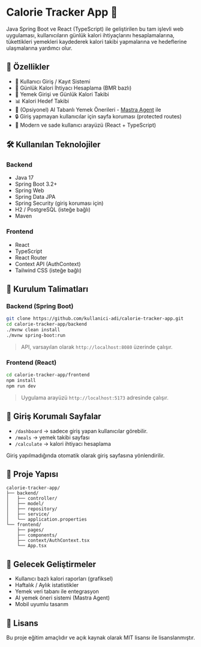 
# Calorie Tracker App 🥗

Java Spring Boot ve React (TypeScript) ile geliştirilen bu tam işlevli web uygulaması, kullanıcıların günlük kalori ihtiyaçlarını hesaplamalarına, tükettikleri yemekleri kaydederek kalori takibi yapmalarına ve hedeflerine ulaşmalarına yardımcı olur.

## 🚀 Özellikler

- 🔐 Kullanıcı Giriş / Kayıt Sistemi
- 🔢 Günlük Kalori İhtiyacı Hesaplama (BMR bazlı)
- 🥘 Yemek Girişi ve Günlük Kalori Takibi
- 📊 Kalori Hedef Takibi
- 🤖 (Opsiyonel) AI Tabanlı Yemek Önerileri - [Mastra Agent](https://mastra.ai/en/docs) ile
- 🔒 Giriş yapmayan kullanıcılar için sayfa koruması (protected routes)
- 🧼 Modern ve sade kullanıcı arayüzü (React + TypeScript)

## 🛠️ Kullanılan Teknolojiler

### Backend
- Java 17
- Spring Boot 3.2+
- Spring Web
- Spring Data JPA
- Spring Security (giriş koruması için)
- H2 / PostgreSQL (isteğe bağlı)
- Maven

### Frontend
- React
- TypeScript
- React Router
- Context API (AuthContext)
- Tailwind CSS (isteğe bağlı)

## 🏁 Kurulum Talimatları

### Backend (Spring Boot)

```bash
git clone https://github.com/kullanici-adi/calorie-tracker-app.git
cd calorie-tracker-app/backend
./mvnw clean install
./mvnw spring-boot:run
```

> API, varsayılan olarak `http://localhost:8080` üzerinde çalışır.

### Frontend (React)

```bash
cd calorie-tracker-app/frontend
npm install
npm run dev
```

> Uygulama arayüzü `http://localhost:5173` adresinde çalışır.

## 🔐 Giriş Korumalı Sayfalar

- `/dashboard` → sadece giriş yapan kullanıcılar görebilir.
- `/meals` → yemek takibi sayfası
- `/calculate` → kalori ihtiyacı hesaplama

Giriş yapılmadığında otomatik olarak giriş sayfasına yönlendirilir.

## 📁 Proje Yapısı

```
calorie-tracker-app/
├── backend/
│   ├── controller/
│   ├── model/
│   ├── repository/
│   ├── service/
│   └── application.properties
└── frontend/
    ├── pages/
    ├── components/
    ├── context/AuthContext.tsx
    └── App.tsx
```

## 🧠 Gelecek Geliştirmeler

- Kullanıcı bazlı kalori raporları (grafiksel)
- Haftalık / Aylık istatistikler
- Yemek veri tabanı ile entegrasyon
- AI yemek öneri sistemi (Mastra Agent)
- Mobil uyumlu tasarım

## 📄 Lisans

Bu proje eğitim amaçlıdır ve açık kaynak olarak MIT lisansı ile lisanslanmıştır.

